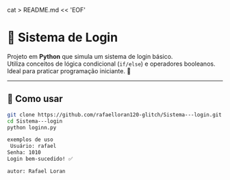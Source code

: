 cat > README.md << 'EOF'
# 🔑 Sistema de Login

Projeto em **Python** que simula um sistema de login básico.  
Utiliza conceitos de lógica condicional (`if/else`) e operadores booleanos.  
Ideal para praticar programação iniciante. 🚀  

---

## 📌 Como usar
```bash
git clone https://github.com/rafaelloran120-glitch/Sistema---login.git
cd Sistema---login
python loginn.py

exemplos de uso
 Usuário: rafael
Senha: 1010
Login bem-sucedido! ✅

autor: Rafael Loran